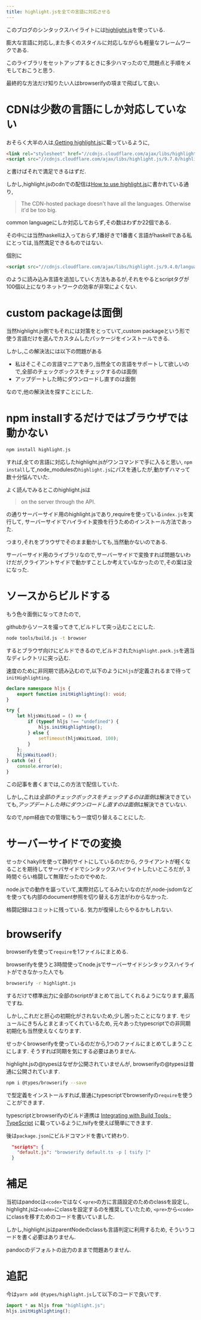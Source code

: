 ```yaml
---
title: highlight.jsを全ての言語に対応させる
---
```


このブログのシンタックスハイライトには[highlight.js](https://highlightjs.org/)を使っている.

膨大な言語に対応し,また多くのスタイルに対応しながらも軽量なフレームワークである.

このライブラリをセットアップするときに多少ハマったので,問題点と手順をメモしておこうと思う.

最終的な方法だけ知りたい人はbrowserifyの項まで飛ばして良い.

# CDNは少数の言語にしか対応していない

おそらく大半の人は,[Getting highlight.js](https://highlightjs.org/download/)に載っているように,

~~~html
<link rel="stylesheet" href="//cdnjs.cloudflare.com/ajax/libs/highlight.js/9.7.0/styles/default.min.css">
<script src="//cdnjs.cloudflare.com/ajax/libs/highlight.js/9.7.0/highlight.min.js"></script>
~~~

と書けばそれで満足できるはずだ.

しかし,highlight.jsのcdnでの配信は[How to use highlight.js](https://highlightjs.org/usage/)に書かれている通り,

>The CDN-hosted package doesn't have all the languages. Otherwise it'd be too big.

common languageにしか対応しておらず,その数はわずか22個である.

その中には当然haskellは入っておらず,1番好きで1番書く言語がhaskellである私にとっては,当然満足できるものではない.

個別に

~~~html
<script src="//cdnjs.cloudflare.com/ajax/libs/highlight.js/9.4.0/languages/go.min.js"></script>
~~~

のように読み込み言語を追加していく方法もあるが,それをやるとscriptタグが100個以上になりネットワークの効率が非常によくない.

# custom packageは面倒

当然highlight.js側でもそれには対策をとっていて,custom packageという形で使う言語だけを選んでカスタムしたパッケージをインストールできる.

しかし,この解決法には以下の問題がある

* 私はそこそこの言語マニアであり,当然全ての言語をサポートして欲しいので,全部のチェックボックスをチェックするのは面倒
* アップデートした時にダウンロードし直すのは面倒

なので,他の解決法を探すことにした.

# npm installするだけではブラウザでは動かない

~~~sh
npm install highlight.js
~~~

すれば,全ての言語に対応したhighlight.jsがワンコマンドで手に入ると思い,
`npm install`して,node_modulesの`highlight.js`にパスを通したが,動かずハマって数十分悩んでいた.

よく読んでみるとこのhighlight.jsは

>on the server through the API.

の通りサーバーサイド用のhighlight.jsであり,requireを使っている`index.js`を実行して,
サーバーサイドでハイライト変換を行うためのインストール方法であった.

つまり,それをブラウザでそのまま動かしても,当然動かないのである.

サーバーサイド用のライブラリなので,サーバーサイドで変換すれば問題ないわけだが,クライアントサイドで動かすことしか考えていなかったので,その案は没になった.

# ソースからビルドする

もう色々面倒になってきたので,

githubからソースを撮ってきて,ビルドして突っ込むことにした.

~~~sh
node tools/build.js -t browser
~~~

するとブラウザ向けにビルドできるので,ビルドされた`highlight.pack.js`を適当なディレクトリに突っ込む.

速度のために非同期で読み込むので,以下のように`hljs`が定義されるまで待って`initHighlighting`.

~~~default.ts
declare namespace hljs {
    export function initHighlighting(): void;
}

try {
    let hljsWaitLoad = () => {
        if (typeof hljs !== "undefined") {
            hljs.initHighlighting();
        } else {
            setTimeout(hljsWaitLoad, 100);
        }
    };
    hljsWaitLoad();
} catch (e) {
    console.error(e);
}
~~~

この記事を書くまでは,この方法で配信していた.

しかし,これは*全部のチェックボックスをチェックするのは面倒*は解決できていても,*アップデートした時にダウンロードし直すのは面倒*は解決できていない.

なので,npm経由での管理にもう一度切り替えることにした.

# サーバーサイドでの変換

せっかくhakyllを使って静的サイトにしているのだから,
クライアントが軽くなることを期待してサーバサイドでシンタックスハイライトしたいところだが,
3時間ぐらい格闘して無理だったのでやめた.

node.jsでの動作を謳っていて,実際対応してるみたいなのだが,node-jsdomなどを使っても内部のdocument参照を切り替える方法がわからなかった.

格闘記録はコミットに残っている.
気力が復帰したらやるかもしれない.

# browserify

browserifyを使って`require`を1ファイルにまとめる.

browserifyを使うと3時間使ってnode.jsでサーバーサイドシンタックスハイライトができなかった人でも

~~~sh
browserify -r highlight.js
~~~

するだけで標準出力に全部のscriptがまとめて出してくれるようになります,最高ですね.

しかし,これだと肝心の初期化がされないため,少し困ったことになります.
モジュールにきちんとまとまってくれているため,
元々あったtypescriptでの非同期初期化も当然使えなくなります.

せっかくbrowserifyを使っているのだから,1つのファイルにまとめてしまうことにします.
そうすれば同期を気にする必要はありません.

highlight.jsの@typesはなぜか公開されていませんが,
browserifyの@typesは普通に公開されています.

~~~sh
npm i @types/browserify --save
~~~

で型定義をインストールすれば,普通にtypescriptでbrowserifyの`require`を使うことができます.

typescriptとbrowserifyのビルド連携は
[Integrating with Build Tools · TypeScript](https://www.typescriptlang.org/docs/handbook/integrating-with-build-tools.html)
に載っているように,tsifyを使えば簡単にできます.

後は`package.json`にビルドコマンドを書いて終わり.

~~~package.json
  "scripts": {
    "default.js": "browserify default.ts -p [ tsify ]"
  }
~~~

# 補足

当初はpandocは`<code>`ではなく`<pre>`の方に言語設定のためのclassを設定し,
highlight.jsは`<code>`にclassを設定するのを推奨していたため,
`<pre>`から`<code>`にclassを移すためのコードを書いていました.

しかし,highlight.jsはparentNodeのclassも言語判定に利用するため,
そういうコードを書く必要はありません.

pandocのデフォルトの出力のままで問題ありません.

# 追記

今は`yarn add @types/highlight.js`して以下のコードで良いです.

~~~ts
import * as hljs from "highlight.js";
hljs.initHighlighting();
~~~
